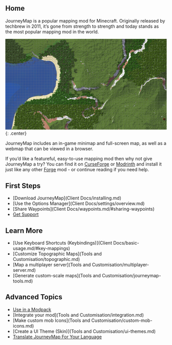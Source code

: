 ## **Home**

JourneyMap is a popular mapping mod for Minecraft. Originally released by techbrew in 2011, it’s gone from strength to strength and today stands as the most popular mapping mod in the world.

![Background](img/background.jpg){: .center}

JourneyMap includes an in-game minimap and full-screen map, as well as a webmap that can be viewed in a browser.

If you’d like a featureful, easy-to-use mapping mod then why not give JourneyMap a try? You can find it on [CurseForge](https://www.curseforge.com/minecraft/mc-mods/journeymap) or [Modrinth](https://modrinth.com/mod/journeymap) and install it just like any other [Forge](https://forums.minecraftforge.net/) mod - or continue reading if you need help.

## **First Steps**

- [Download JourneyMap](Client Docs/installing.md)
- [Use the Options Manager](Client Docs/settings/overview.md)
- [Share Waypoints](Client Docs/waypoints.md/#sharing-waypoints)
- [Get Support](About/support.md)

## **Learn More**

- [Use Keyboard Shortcuts (Keybindings)](Client Docs/basic-usage.md/#key-mappings)
- [Customize Topographic Maps](Tools and Customisation/topographic.md)
- [Map a multiplayer server](Tools and Customisation/multiplayer-server.md)
- [Generate custom-scale maps](Tools and Customisation/journeymap-tools.md)

## **Advanced Topics**

- [Use in a Modpack](About/licensing.md)
- [Integrate your mod](Tools and Customisation/integration.md)
- [Make custom mob Icons](Tools and Customisation/custom-mob-icons.md)
- [Create a UI Theme (Skin)](Tools and Customisation/ui-themes.md)
- [Translate JourneyMap For Your Language](Contributing/translate-mod.md)
